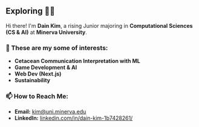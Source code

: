 ## Exploring 🐋🌊

Hi there! I'm **Dain Kim**, a rising Junior majoring in **Computational Sciences (CS & AI)** at **Minerva University**.

### 🌟 These are my some of interests:
- **Cetacean Communication Interpretation with ML**
- **Game Development & AI**
- **Web Dev (Next.js)**
- **Sustainability**

### 📫 How to Reach Me:
- **Email:** [kim@uni.minerva.edu](mailto:kim@uni.minerva.edu)
- **LinkedIn:** [linkedin.com/in/dain-kim-1b7428261/](https://www.linkedin.com/in/dain-kim-1b7428261/)
